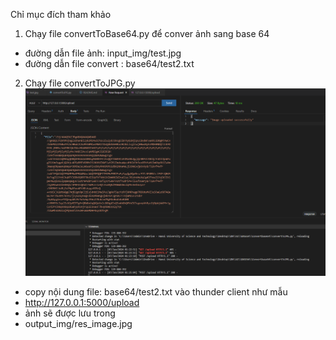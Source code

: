 Chỉ mục đích tham khảo
1. Chạy file  convertToBase64.py để conver ảnh sang base 64
- đường dẫn file ảnh: input_img/test.jpg
- đường dẫn file convert : base64/test2.txt
2. Chạy file convertToJPG.py
![Alt text](image-1.png)
  - copy nội dung file: base64/test2.txt vào thunder client như mẫu
  - http://127.0.0.1:5000/upload
  - ảnh sẽ được lưu trong
  - output_img/res_image.jpg